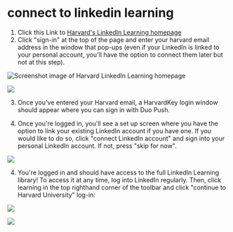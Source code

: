 # connect to linkedin learning

1. Click this Link to [Harvard's LinkedIn Learning homepage](https://linkedinlearning.harvard.edu/)
2. Click "sign-in" at the top of the page and enter your harvard email address in the window that pop-ups (even if your LinkedIn is linked to your personal account, you'll have the option to connect them later but not at this step).

![Screenshot image of Harvard LinkedIn Learning homepage](https://hackmd.io/_uploads/BJ8YM0U53.png)

![](https://hackmd.io/_uploads/HJDkSAUc2.png)


3. Once you've entered your Harvard email, a HarvardKey login window should appear where you can sign in with Duo Push.

3. Once you're logged in, you'll see a set up screen where you have the option to link your existing LinkedIn account if you have one. If you would like to do so, click "connect LinkedIn account" and sign into your personal LinkedIn account. If not, press "skip for now".

![](https://hackmd.io/_uploads/Hym3XA8c3.png)

4. You're logged in and should have access to the full LinkedIn Learning library! To access it at any time, log into LinkedIn regularly. Then, click learning in the top righthand corner of the toolbar and click "continue to Harvard University" log-in:

![](https://hackmd.io/_uploads/rJ14PA853.png)

![](https://hackmd.io/_uploads/Hy2Xt0Ich.png)


